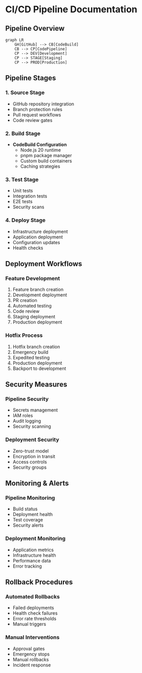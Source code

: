 # CI/CD Pipeline Documentation

## Pipeline Overview

```mermaid
graph LR
    GH[GitHub] --> CB[CodeBuild]
    CB --> CP[CodePipeline]
    CP --> DEV[Development]
    CP --> STAGE[Staging]
    CP --> PROD[Production]
```

## Pipeline Stages

### 1. Source Stage

- GitHub repository integration
- Branch protection rules
- Pull request workflows
- Code review gates

### 2. Build Stage

- **CodeBuild Configuration**
  - Node.js 20 runtime
  - pnpm package manager
  - Custom build containers
  - Caching strategies

### 3. Test Stage

- Unit tests
- Integration tests
- E2E tests
- Security scans

### 4. Deploy Stage

- Infrastructure deployment
- Application deployment
- Configuration updates
- Health checks

## Deployment Workflows

### Feature Development

1. Feature branch creation
2. Development deployment
3. PR creation
4. Automated testing
5. Code review
6. Staging deployment
7. Production deployment

### Hotfix Process

1. Hotfix branch creation
2. Emergency build
3. Expedited testing
4. Production deployment
5. Backport to development

## Security Measures

### Pipeline Security

- Secrets management
- IAM roles
- Audit logging
- Security scanning

### Deployment Security

- Zero-trust model
- Encryption in transit
- Access controls
- Security groups

## Monitoring & Alerts

### Pipeline Monitoring

- Build status
- Deployment health
- Test coverage
- Security alerts

### Deployment Monitoring

- Application metrics
- Infrastructure health
- Performance data
- Error tracking

## Rollback Procedures

### Automated Rollbacks

- Failed deployments
- Health check failures
- Error rate thresholds
- Manual triggers

### Manual Interventions

- Approval gates
- Emergency stops
- Manual rollbacks
- Incident response
